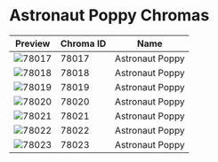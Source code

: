 # Astronaut Poppy Chromas

| Preview | Chroma ID | Name |
|---------|-----------|------|
| ![78017](https://raw.communitydragon.org/latest/plugins/rcp-be-lol-game-data/global/default/v1/champion-chroma-images/78/78017.png) | 78017 | Astronaut Poppy |
| ![78018](https://raw.communitydragon.org/latest/plugins/rcp-be-lol-game-data/global/default/v1/champion-chroma-images/78/78018.png) | 78018 | Astronaut Poppy |
| ![78019](https://raw.communitydragon.org/latest/plugins/rcp-be-lol-game-data/global/default/v1/champion-chroma-images/78/78019.png) | 78019 | Astronaut Poppy |
| ![78020](https://raw.communitydragon.org/latest/plugins/rcp-be-lol-game-data/global/default/v1/champion-chroma-images/78/78020.png) | 78020 | Astronaut Poppy |
| ![78021](https://raw.communitydragon.org/latest/plugins/rcp-be-lol-game-data/global/default/v1/champion-chroma-images/78/78021.png) | 78021 | Astronaut Poppy |
| ![78022](https://raw.communitydragon.org/latest/plugins/rcp-be-lol-game-data/global/default/v1/champion-chroma-images/78/78022.png) | 78022 | Astronaut Poppy |
| ![78023](https://raw.communitydragon.org/latest/plugins/rcp-be-lol-game-data/global/default/v1/champion-chroma-images/78/78023.png) | 78023 | Astronaut Poppy |
